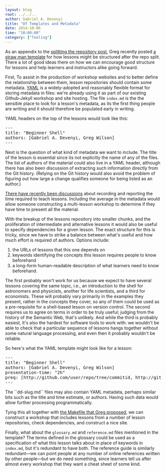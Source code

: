 ```yaml
---
layout: blog
root: ../../..
author: Gabriel A. Devenyi
title: "Of Templates and Metadata"
date: 2014-10-06
time: "10:00:00"
category: ["Tooling"]
---
```

<p>
  As an appendix to the
  <a href="{{page.root}}/blog/2014/09/splitting-the-repo.html">splitting the repository post</a>,
  Greg recently posted
  <a href="{{page.root}}/blog/2014/10/a-new-template-for-workshop-websites.html">a straw man template</a>
  for how lessons might be structured after the repo split.
  There a lot of good ideas there on how we can encourage good structure for lessons
  and help learners and instructors alike going forward.
</p>
<p>
  First,
  To assist in the production of workshop websites and to better define the relationship between them,
  lesson repositories should contain some metadata.
  <a href="http://www.yaml.org/">YAML</a>
  is a widely-adopted and reasonably flexible format for storing metadata in files:
  we're already using it as part of our existing Github-Jekyll workshop and site hosting.
  The file <code>index.md</code> is the the sensible place to look for a lesson's metadata,
  as its the first thing people are writing and it should therefore be populated early in writing.
</p>
<p>
  YAML headers on the top of the lessons would look like this:
</p>
<pre>
---
title: "Beginner Shell"
authors: [Gabriel A. Devenyi, Greg Wilson]
---
</pre>
<p>
  Next is the question of what kind of metadata we want to include.
  The title of the lesson is essential since its not explicitly the name of any of the files.
  The list of authors of the material could also live in a YAML header,
  although there has also been discussion of extracting such information directly from the Git history.
  (Relying on the Git history would also avoid the problem of figuring out
  how large a change qualifies someone for being listed as an author.)
</p>
<p>
  <a href="http://software-carpentry.org/blog/2014/09/sept-2014-lab-meeting-report.html">There have recently been discussions</a>
  about recording and reporting the time required to teach lessons.
  Including the average in the metadata would allow someone constructing a multi-lesson workshop to determine if they have time to present all the material.
</p>
<p>
  With the breakup of the lessons repository into smaller chunks,
  and the proliferation of intermediate and alternative lessons
  it would also be useful to specify dependencies for a given lesson.
  The exact structure for this is tricky,
  since we have to strike a balance between what's useful and how much effort is required of authors.
  Options include:
</p>
<ol>
  <li>
    the URLs of lessons that this one depends on
  </li>
  <li>
    keywords identifying the concepts this lesson requires people to know beforehand
  </li>
  <li>
    a long-form human-readable description of what learners need to know beforehand.
  </li>
</ol>
<p>
  The first probably won't work for us because we expect to have several lessons covering the same topic,
  i.e.,
  an introduction to the shell for astronomers and physicists,
  another for life scientists,
  and a third for economists.
  These will probably vary primarily in the examples they present,
  rather in the concepts they cover,
  so any of them could be used as a pre-requisite for a shell-based lesson on version control.
  The second requires us to agree on terms in order to be truly useful;
  judging from the history of the Semantic Web, that's unlikely.
  And while the third is probably easiest,
  it's also the hardest for software tools to work with:
  we wouldn't be able to check that a particular sequence of lessons hangs together
  without some natural language processing,
  and even then it probably wouldn't be reliable.
</p>
<p>
  So here's what the YAML template might look like for a lesson:
</p>
<pre>
---
title: "Beginner Shell"
authors: [Gabriel A. Devenyi, Greg Wilson]
presentation-time: "2h"
preq: [http://github.com/user/repo/tree/commitid, http://github.com/anotheruser/anotherrepo]
---
</pre>
<p>
  The ``dd-slug.md`` files may also contain YAML metadata,
  perhaps similar bits such as the title and time estimate, or authors.
  Having such data would allow further processing programmatically.
</p>
<p>
  Tying this all together with
  <a href="http://software-carpentry.org/blog/2014/10/a-new-template-for-workshop-websites.html">the Makefile that Greg proposed</a>,
  we can construct a workshop that includes lessons from a number of lesson repositories, check dependencies, and construct a nice site.
</p>
<p>
  Finally,
  what about the <code>glossary.md</code> and <code>reference.md</code> files mentioned in the template?
  The terms defined in the glossary could be used as a specification of what this lesson talks about
  in place of keywords in <code>index.md</code>,
  but it's redundant to have both.
  The reference guide is similarly redundant&mdash;we can point people at any number of online references written by other people&mdash;but
  we do need something,
  since learners tell us after almost every workshop that they want a cheat sheet of some kind.
</p>
